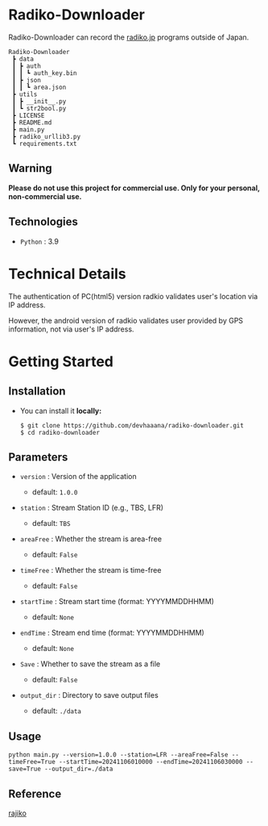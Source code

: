 # Radiko-Downloader

Radiko-Downloader can record the [radiko.jp](https://radiko.jp/) programs outside of Japan.

```console
Radiko-Downloader
 ┣ data
 ┃ ┣ auth
 ┃ ┃ ┗ auth_key.bin
 ┃ ┣ json
 ┃ ┃ ┗ area.json
 ┣ utils
 ┃ ┣ __init__.py
 ┃ ┗ str2bool.py
 ┣ LICENSE
 ┣ README.md
 ┣ main.py
 ┣ radiko_urllib3.py
 ┗ requirements.txt
```

## Warning

**Please do not use this project for commercial use. Only for your personal, non-commercial use.**

## Technologies

- `Python` : 3.9

# Technical Details

The authentication of PC(html5) version radkio validates user's location via IP address.

However, the android version of radkio validates user provided by GPS information, not via user's IP address.

# Getting Started

## Installation

- You can install it **locally:**
  ```console
  $ git clone https://github.com/devhaaana/radiko-downloader.git
  $ cd radiko-downloader
  ```

## Parameters

* `version` : Version of the application

  * default: `1.0.0`
* `station` : Stream Station ID (e.g., TBS, LFR)

  * default: `TBS`
* `areaFree` : Whether the stream is area-free

  * default: `False`
* `timeFree` : Whether the stream is time-free

  * default: `False`
* `startTime` : Stream start time (format: YYYYMMDDHHMM)

  * default: `None`
* `endTime` : Stream end time (format: YYYYMMDDHHMM)

  * default: `None`
* `Save` : Whether to save the stream as a file

  - default: `False`
* `output_dir` : Directory to save output files

  - default: `./data`

## Usage

```console
python main.py --version=1.0.0 --station=LFR --areaFree=False --timeFree=True --startTime=20241106010000 --endTime=20241106030000 --save=True --output_dir=./data
```

## Reference

[rajiko](https://github.com/jackyzy823/rajiko)
